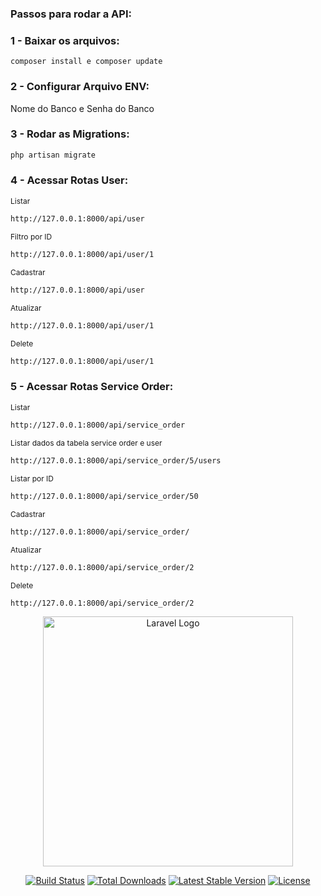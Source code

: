 ### Passos para rodar a API:

### 1 - Baixar os arquivos:
```
composer install e composer update
```

### 2 - Configurar Arquivo ENV:

Nome do Banco e Senha do Banco

### 3 - Rodar as Migrations:
```
php artisan migrate
```

### 4 - Acessar Rotas User:
<p style="font-size:12px">Listar</p>

```
http://127.0.0.1:8000/api/user
```

<p style="font-size:12px">Filtro por ID</p>

```
http://127.0.0.1:8000/api/user/1
```

<p style="font-size:12px">Cadastrar</p>

```
http://127.0.0.1:8000/api/user
```

<p style="font-size:12px">Atualizar</p>

```
http://127.0.0.1:8000/api/user/1
```

<p style="font-size:12px">Delete</p>

```
http://127.0.0.1:8000/api/user/1
```

### 5 - Acessar Rotas Service Order:
<p style="font-size:12px">Listar</p>

```
http://127.0.0.1:8000/api/service_order
```

<p style="font-size:12px">Listar dados da tabela service order e user</p>

```
http://127.0.0.1:8000/api/service_order/5/users
```

<p style="font-size:12px">Listar por ID</p>

```
http://127.0.0.1:8000/api/service_order/50
```

<p style="font-size:12px">Cadastrar</p>

```
http://127.0.0.1:8000/api/service_order/
```

<p style="font-size:12px">Atualizar</p>

```
http://127.0.0.1:8000/api/service_order/2
```

<p style="font-size:12px">Delete</p>

```
http://127.0.0.1:8000/api/service_order/2
```



<p align="center"><a href="https://laravel.com" target="_blank"><img src="https://raw.githubusercontent.com/laravel/art/master/logo-lockup/5%20SVG/2%20CMYK/1%20Full%20Color/laravel-logolockup-cmyk-red.svg" width="400" alt="Laravel Logo"></a></p>

<p align="center">
<a href="https://github.com/laravel/framework/actions"><img src="https://github.com/laravel/framework/workflows/tests/badge.svg" alt="Build Status"></a>
<a href="https://packagist.org/packages/laravel/framework"><img src="https://img.shields.io/packagist/dt/laravel/framework" alt="Total Downloads"></a>
<a href="https://packagist.org/packages/laravel/framework"><img src="https://img.shields.io/packagist/v/laravel/framework" alt="Latest Stable Version"></a>
<a href="https://packagist.org/packages/laravel/framework"><img src="https://img.shields.io/packagist/l/laravel/framework" alt="License"></a>
</p>


